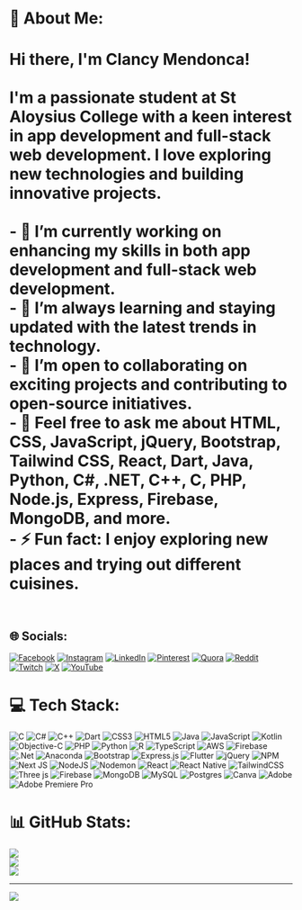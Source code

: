 # 💫 About Me:
# Hi there, I'm Clancy Mendonca! <br><br>I'm a passionate student at St Aloysius College with a keen interest in app development and full-stack web development. I love exploring new technologies and building innovative projects.<br><br>- 🔭 I’m currently working on enhancing my skills in both app development and full-stack web development.<br>- 🌱 I’m always learning and staying updated with the latest trends in technology.<br>- 👯 I’m open to collaborating on exciting projects and contributing to open-source initiatives.<br>- 💬 Feel free to ask me about HTML, CSS, JavaScript, jQuery, Bootstrap, Tailwind CSS, React, Dart, Java, Python, C#, .NET, C++, C, PHP, Node.js, Express, Firebase, MongoDB, and more.<br>- ⚡ Fun fact: I enjoy exploring new places and trying out different cuisines.<br><br>

## 🌐 Socials:
[![Facebook](https://img.shields.io/badge/Facebook-%231877F2.svg?logo=Facebook&logoColor=white)](https://facebook.com/ClancyMendonca) 
[![Instagram](https://img.shields.io/badge/Instagram-%23E4405F.svg?logo=Instagram&logoColor=white)](https://instagram.com/ClancyMendonca)
[![LinkedIn](https://img.shields.io/badge/LinkedIn-%230077B5.svg?logo=linkedin&logoColor=white)](https://linkedin.com/in/ClancyMendonca) 
[![Pinterest](https://img.shields.io/badge/Pinterest-%23E60023.svg?logo=Pinterest&logoColor=white)](https://pinterest.com/ClancyMendonca) 
[![Quora](https://img.shields.io/badge/Quora-%23B92B27.svg?logo=Quora&logoColor=white)](https://quora.com/profile/ClancyMendonca) 
[![Reddit](https://img.shields.io/badge/Reddit-%23FF4500.svg?logo=Reddit&logoColor=white)](https://reddit.com/user/smartbooty69) 
[![Twitch](https://img.shields.io/badge/Twitch-%239146FF.svg?logo=Twitch&logoColor=white)](https://twitch.tv/ClancyMendonca) 
[![X](https://img.shields.io/badge/X-black.svg?logo=X&logoColor=white)](https://x.com/ClancyMendonca) 
[![YouTube](https://img.shields.io/badge/YouTube-%23FF0000.svg?logo=YouTube&logoColor=white)](https://youtube.com/@ClancyMendonca) 

# 💻 Tech Stack:
![C](https://img.shields.io/badge/c-%2300599C.svg?style=flat-square&logo=c&logoColor=white) ![C#](https://img.shields.io/badge/c%23-%23239120.svg?style=flat-square&logo=csharp&logoColor=white) ![C++](https://img.shields.io/badge/c++-%2300599C.svg?style=flat-square&logo=c%2B%2B&logoColor=white) ![Dart](https://img.shields.io/badge/dart-%230175C2.svg?style=flat-square&logo=dart&logoColor=white) ![CSS3](https://img.shields.io/badge/css3-%231572B6.svg?style=flat-square&logo=css3&logoColor=white) ![HTML5](https://img.shields.io/badge/html5-%23E34F26.svg?style=flat-square&logo=html5&logoColor=white) ![Java](https://img.shields.io/badge/java-%23ED8B00.svg?style=flat-square&logo=openjdk&logoColor=white) ![JavaScript](https://img.shields.io/badge/javascript-%23323330.svg?style=flat-square&logo=javascript&logoColor=%23F7DF1E) ![Kotlin](https://img.shields.io/badge/kotlin-%237F52FF.svg?style=flat-square&logo=kotlin&logoColor=white) ![Objective-C](https://img.shields.io/badge/OBJECTIVE--C-%233A95E3.svg?style=flat-square&logo=apple&logoColor=white) ![PHP](https://img.shields.io/badge/php-%23777BB4.svg?style=flat-square&logo=php&logoColor=white) ![Python](https://img.shields.io/badge/python-3670A0?style=flat-square&logo=python&logoColor=ffdd54) ![R](https://img.shields.io/badge/r-%23276DC3.svg?style=flat-square&logo=r&logoColor=white) ![TypeScript](https://img.shields.io/badge/typescript-%23007ACC.svg?style=flat-square&logo=typescript&logoColor=white) ![AWS](https://img.shields.io/badge/AWS-%23FF9900.svg?style=flat-square&logo=amazon-aws&logoColor=white) ![Firebase](https://img.shields.io/badge/firebase-%23039BE5.svg?style=flat-square&logo=firebase) ![.Net](https://img.shields.io/badge/.NET-5C2D91?style=flat-square&logo=.net&logoColor=white) ![Anaconda](https://img.shields.io/badge/Anaconda-%2344A833.svg?style=flat-square&logo=anaconda&logoColor=white) ![Bootstrap](https://img.shields.io/badge/bootstrap-%238511FA.svg?style=flat-square&logo=bootstrap&logoColor=white) ![Express.js](https://img.shields.io/badge/express.js-%23404d59.svg?style=flat-square&logo=express&logoColor=%2361DAFB) ![Flutter](https://img.shields.io/badge/Flutter-%2302569B.svg?style=flat-square&logo=Flutter&logoColor=white) ![jQuery](https://img.shields.io/badge/jquery-%230769AD.svg?style=flat-square&logo=jquery&logoColor=white) ![NPM](https://img.shields.io/badge/NPM-%23CB3837.svg?style=flat-square&logo=npm&logoColor=white) ![Next JS](https://img.shields.io/badge/Next-black?style=flat-square&logo=next.js&logoColor=white) ![NodeJS](https://img.shields.io/badge/node.js-6DA55F?style=flat-square&logo=node.js&logoColor=white) ![Nodemon](https://img.shields.io/badge/NODEMON-%23323330.svg?style=flat-square&logo=nodemon&logoColor=%BBDEAD) ![React](https://img.shields.io/badge/react-%2320232a.svg?style=flat-square&logo=react&logoColor=%2361DAFB) ![React Native](https://img.shields.io/badge/react_native-%2320232a.svg?style=flat-square&logo=react&logoColor=%2361DAFB) ![TailwindCSS](https://img.shields.io/badge/tailwindcss-%2338B2AC.svg?style=flat-square&logo=tailwind-css&logoColor=white) ![Three js](https://img.shields.io/badge/threejs-black?style=flat-square&logo=three.js&logoColor=white) ![Firebase](https://img.shields.io/badge/Firebase-039BE5?style=flat-square&logo=Firebase&logoColor=white) ![MongoDB](https://img.shields.io/badge/MongoDB-%234ea94b.svg?style=flat-square&logo=mongodb&logoColor=white) ![MySQL](https://img.shields.io/badge/mysql-%2300000f.svg?style=flat-square&logo=mysql&logoColor=white) ![Postgres](https://img.shields.io/badge/postgres-%23316192.svg?style=flat-square&logo=postgresql&logoColor=white) ![Canva](https://img.shields.io/badge/Canva-%2300C4CC.svg?style=flat-square&logo=Canva&logoColor=white) ![Adobe](https://img.shields.io/badge/adobe-%23FF0000.svg?style=flat-square&logo=adobe&logoColor=white) ![Adobe Premiere Pro](https://img.shields.io/badge/Adobe%20Premiere%20Pro-9999FF.svg?style=flat-square&logo=Adobe%20Premiere%20Pro&logoColor=white)
# 📊 GitHub Stats:
![](https://github-readme-stats.vercel.app/api?username=smartbooty69&theme=dark&hide_border=false&include_all_commits=false&count_private=false)<br/>
![](https://github-readme-streak-stats.herokuapp.com/?user=smartbooty69&theme=dark&hide_border=false)<br/>
![](https://github-readme-stats.vercel.app/api/top-langs/?username=smartbooty69&theme=dark&hide_border=false&include_all_commits=false&count_private=false&layout=compact)

---
[![](https://visitcount.itsvg.in/api?id=smartbooty69&icon=0&color=0)](https://visitcount.itsvg.in)
